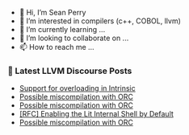 - 👋 Hi, I’m Sean Perry
- 👀 I’m interested in compilers (c++, COBOL, llvm)
- 🌱 I’m currently learning ...
- 💞️ I’m looking to collaborate on ...
- 📫 How to reach me ...

<!---
s66perry/s66perry is a ✨ special ✨ repository because its `README.md` (this file) appears on your GitHub profile.
You can click the Preview link to take a look at your changes.
--->
### 📕 Latest LLVM Discourse Posts

<!-- DISCOURSE-LLVM:START -->
- [Support for overloading in Intrinsic](https://discourse.llvm.org/t/support-for-overloading-in-intrinsic/80340#post_1)
- [Possible miscompilation with ORC](https://discourse.llvm.org/t/possible-miscompilation-with-orc/80335#post_14)
- [Possible miscompilation with ORC](https://discourse.llvm.org/t/possible-miscompilation-with-orc/80335#post_13)
- [[RFC] Enabling the Lit Internal Shell by Default](https://discourse.llvm.org/t/rfc-enabling-the-lit-internal-shell-by-default/80179#post_20)
- [Possible miscompilation with ORC](https://discourse.llvm.org/t/possible-miscompilation-with-orc/80335#post_12)
<!-- DISCOURSE-LLVM:END -->
